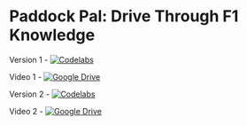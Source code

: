 # Paddock Pal: Drive Through F1 Knowledge

Version 1 - [![Codelabs](https://img.shields.io/badge/Codelabs-0078D4?style=for-the-badge&logo=google)](https://codelabs-preview.appspot.com/?file_id=1aVkhjoxBz3ycYLib7cukWMXRr6DHTgfGcEwAeLW2kt4#0)

Video 1 -  [![Google Drive](https://img.shields.io/badge/Google%20Drive-4285F4?style=for-the-badge&logo=google-drive&logoColor=white)](https://drive.google.com/drive/u/0/folders/1VozeLR1GTBusVJXih_fo1F7lMnY-L-HG)

Version 2 - [![Codelabs](https://img.shields.io/badge/Codelabs-0078D4?style=for-the-badge&logo=google)](https://codelabs-preview.appspot.com/?file_id=1jNl1RFSBneq51rTTbTzTCPjqJ19CQ-vO7ETJac_0fdQ#0)

Video 2 - [![Google Drive](https://img.shields.io/badge/Google%20Drive-4285F4?style=for-the-badge&logo=google-drive&logoColor=white)](https://drive.google.com/drive/u/0/folders/1VozeLR1GTBusVJXih_fo1F7lMnY-L-HG)
